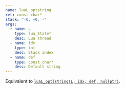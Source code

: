 ```yaml
---
name: luaL_optstring
ret: const char*
stack: "-0, +0, -"
args:
  - name: L
    type: lua_State*
    desc: Lua thread
  - name: idx
    type: int
    desc: Stack index
  - name: def
    type: const char*
    desc: Default string
---
```


Equivalent to [`luaL_optlstring(L, idx, def, nullptr)`](#lual_optlstring).
